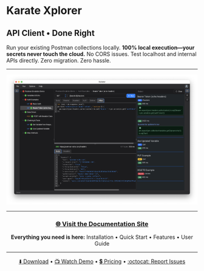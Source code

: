 # Karate Xplorer

## API Client • Done Right

Run your existing Postman collections locally. **100% local execution—your secrets never touch the cloud.** No CORS issues. Test localhost and internal APIs directly. Zero migration. Zero hassle.

---

<p align="center">
  <a href="https://karatelabs.github.io/xplorer">
    <img src="assets/images/docs/xplorer-ui.png" alt="Karate Xplorer Interface" width="800">
  </a>
</p>

---

<div align="center">

### [:globe_with_meridians: **Visit the Documentation Site**](https://karatelabs.github.io/xplorer)

**Everything you need is here:**
Installation • Quick Start • Features • User Guide

</div>

---

<div align="center">

[:arrow_down: Download](https://karatelabs.github.io/xplorer) •
[:tv: Watch Demo](https://youtu.be/3u0i-vdD0mg?si=9elNmYpLgEyROGJY) •
[:heavy_dollar_sign: Pricing](https://www.karatelabs.io/pricing) •
[:octocat: Report Issues](https://github.com/karatelabs/xplorer/issues)

</div>
